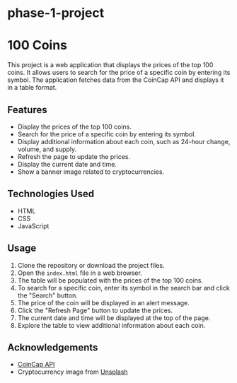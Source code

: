 # phase-1-project
# 100 Coins

This project is a web application that displays the prices of the top 100 coins. It allows users to search for the price of a specific coin by entering its symbol. The application fetches data from the CoinCap API and displays it in a table format.

## Features

- Display the prices of the top 100 coins.
- Search for the price of a specific coin by entering its symbol.
- Display additional information about each coin, such as 24-hour change, volume, and supply.
- Refresh the page to update the prices.
- Display the current date and time.
- Show a banner image related to cryptocurrencies.

## Technologies Used

- HTML
- CSS
- JavaScript

## Usage

1. Clone the repository or download the project files.
2. Open the `index.html` file in a web browser.
3. The table will be populated with the prices of the top 100 coins.
4. To search for a specific coin, enter its symbol in the search bar and click the "Search" button.
5. The price of the coin will be displayed in an alert message.
6. Click the "Refresh Page" button to update the prices.
7. The current date and time will be displayed at the top of the page.
8. Explore the table to view additional information about each coin.



## Acknowledgements

- [CoinCap API](https://docs.coincap.io/)
- Cryptocurrency image from [Unsplash](https://unsplash.com/)

